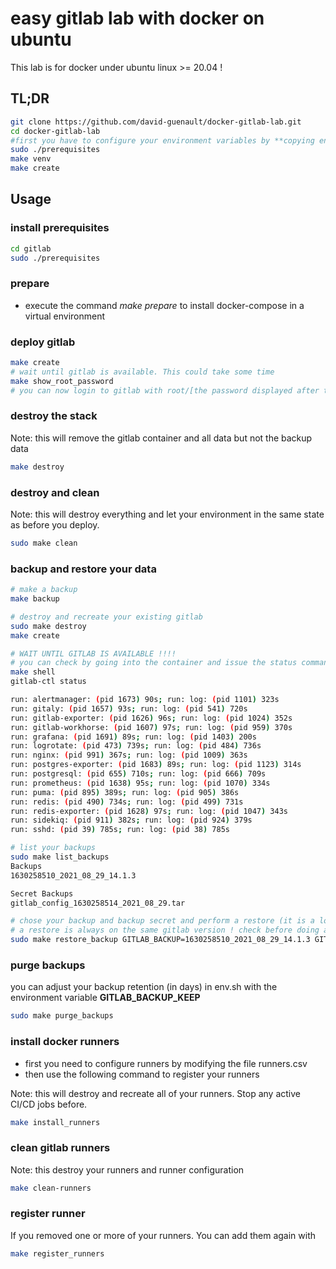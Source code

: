 # easy gitlab lab with docker on ubuntu

This lab is for docker under ubuntu linux >= 20.04 !

## TL;DR


```bash
git clone https://github.com/david-guenault/docker-gitlab-lab.git
cd docker-gitlab-lab
#first you have to configure your environment variables by **copying env.sh.sample to env.sh** and modify the values in this file so it match your needs. 
sudo ./prerequisites
make venv
make create
```

## Usage

### install prerequisites

``` bash
cd gitlab
sudo ./prerequisites
```

### prepare

- execute the command *make prepare* to install docker-compose in a virtual environment

### deploy gitlab

```bash
make create
# wait until gitlab is available. This could take some time
make show_root_password
# you can now login to gitlab with root/[the password displayed after the last command]
```

### destroy the stack 
Note: this will remove the gitlab container and all data but not the backup data

```bash
make destroy
```

### destroy and clean 

Note: this will destroy everything and let your environment in the same state as before you deploy. 

```bash
sudo make clean
```

### backup and restore your data

``` bash 
# make a backup
make backup 

# destroy and recreate your existing gitlab
sudo make destroy 
make create

# WAIT UNTIL GITLAB IS AVAILABLE !!!!
# you can check by going into the container and issue the status command
make shell
gitlab-ctl status

run: alertmanager: (pid 1673) 90s; run: log: (pid 1101) 323s
run: gitaly: (pid 1657) 93s; run: log: (pid 541) 720s
run: gitlab-exporter: (pid 1626) 96s; run: log: (pid 1024) 352s
run: gitlab-workhorse: (pid 1607) 97s; run: log: (pid 959) 370s
run: grafana: (pid 1691) 89s; run: log: (pid 1403) 200s
run: logrotate: (pid 473) 739s; run: log: (pid 484) 736s
run: nginx: (pid 991) 367s; run: log: (pid 1009) 363s
run: postgres-exporter: (pid 1683) 89s; run: log: (pid 1123) 314s
run: postgresql: (pid 655) 710s; run: log: (pid 666) 709s
run: prometheus: (pid 1638) 95s; run: log: (pid 1070) 334s
run: puma: (pid 895) 389s; run: log: (pid 905) 386s
run: redis: (pid 490) 734s; run: log: (pid 499) 731s
run: redis-exporter: (pid 1628) 97s; run: log: (pid 1047) 343s
run: sidekiq: (pid 911) 382s; run: log: (pid 924) 379s
run: sshd: (pid 39) 785s; run: log: (pid 38) 785s

# list your backups
sudo make list_backups
Backups
1630258510_2021_08_29_14.1.3

Secret Backups
gitlab_config_1630258514_2021_08_29.tar

# chose your backup and backup secret and perform a restore (it is a long process)
# a restore is always on the same gitlab version ! check before doing a restore
sudo make restore_backup GITLAB_BACKUP=1630258510_2021_08_29_14.1.3 GITLAB_SECRET_BACKUP=gitlab_config_1630258514_2021_08_29.tar

```
### purge backups

you can adjust your backup retention (in days) in env.sh with the environment variable **GITLAB_BACKUP_KEEP**

``` bash
sudo make purge_backups
```

### install docker runners

- first you need to configure runners by modifying the file runners.csv
- then use the following command to register your runners

Note: this will destroy and recreate all of your runners. Stop any active CI/CD jobs before. 

```bash
make install_runners
```

### clean gitlab runners

Note: this destroy your runners and runner configuration

```bash
make clean-runners
```

### register runner

If you removed one or more of your runners. You can add them again with

```bash
make register_runners
```